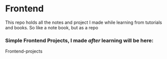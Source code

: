 # Frontend

This repo holds all the notes and project I made while learning from tutorials and books. So like a note book, but as a repo

### Simple Frontend Projects, I made _after_ learning will be here:

Frontend-projects
